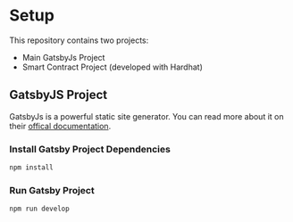 # Setup

This repository contains two projects:

- Main GatsbyJs Project
- Smart Contract Project (developed with Hardhat)

## GatsbyJS Project

GatsbyJs is a powerful static site generator. You can read more about it on their [offical documentation](https://www.gatsbyjs.com/docs).

### Install Gatsby Project Dependencies

```bash
npm install
```

### Run Gatsby Project

```bash
npm run develop
```
